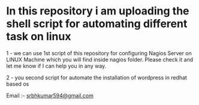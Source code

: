 # In this repository i am uploading the shell script for automating different task on linux


1 - we can use 1st script of this repository for configuring Nagios Server on LINUX Machine which you will find inside 
    nagios folder. Please check it and let me know if I can help you in any way.


2 - you second script for automate the installation of wordpress in redhat based os 



Email :- srbhkumar594@gmail.com
